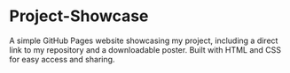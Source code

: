 # Project-Showcase
A simple GitHub Pages website showcasing my project, including a direct link to my repository and a downloadable poster. Built with HTML and CSS for easy access and sharing.
